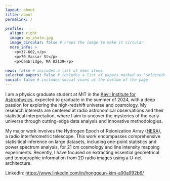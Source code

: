 ```yaml
---
layout: about
title: about
permalink: /

profile:
  align: right
  image: my_photo.jpg
  image_circular: false # crops the image to make it circular
  more_info: >
    <p>37-602,</p>
    <p>70 Vassar St</p>
    <p>Cambridge, MA 02139</p>

news: false # includes a list of news items
selected_papers: false # includes a list of papers marked as "selected={true}"
social: false # includes social icons at the bottom of the page
---
```


I am a physics graduate student at MIT in the [Kavli Institute for Astrophysics](https://space.mit.edu/), expected to graduate in the summer of 2024, with a deep passion for exploring the high-redshift universe and cosmology. My research interests are centered at radio astronomical observations and their statistical interpretation, where I aim to uncover the mysteries of the early universe through cutting-edge data analysis and innovative methodologies.

My major work involves the Hydrogen Epoch of Reionization Array ([HERA](https://reionization.org/)), a radio interferometric telescope. This work encompasses comprehensive statisitical inference on large datasets, including one-point statistics and power spectrum analysis, for 21 cm cosmology and line intensity mapping experiments. Recently, I have focused on extracting essential geometrical and tomographic information from 2D radio images using a U-net architecture.

LinkedIn: https://www.linkedin.com/in/honggeun-kim-a90a992b6/
